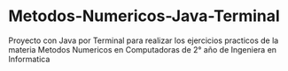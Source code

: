 # Metodos-Numericos-Java-Terminal
Proyecto con Java por Terminal para realizar los ejercicios practicos de la materia Metodos Numericos en Computadoras de 2° año de Ingeniera en Informatica
